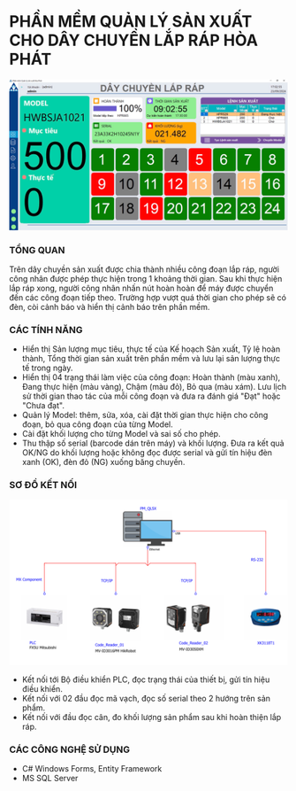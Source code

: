 # PHẦN MỀM QUẢN LÝ SẢN XUẤT CHO DÂY CHUYỀN LẮP RÁP HÒA PHÁT
![Hoa phat production management](/assets/dashboard.jpg)
### TỔNG QUAN
Trên dây chuyền sản xuất được chia thành nhiều công đoạn lắp ráp, người công nhân được phép thực hiện trong 1 khoảng thời gian. Sau khi thực hiện lắp ráp xong, người công nhân nhấn nút hoàn hoàn để máy được chuyển đến các công đoạn tiếp theo. Trường hợp vượt quá thời gian cho phép sẽ có đèn, còi cảnh báo và hiển thị cảnh báo trên phần mềm.
### CÁC TÍNH NĂNG
- Hiển thị Sản lượng mục tiêu, thực tế của Kế hoạch Sản xuất, Tỷ lệ hoàn thành, Tổng thời gian sản xuất trên phần mềm và lưu lại sản lượng thực tế trong ngày.
- Hiển thị 04 trạng thái làm việc của công đoạn: Hoàn thành (màu xanh), Đang thực hiện (màu vàng), Chậm (màu đỏ), Bỏ qua (màu xám). Lưu lịch sử thời gian thao tác của mỗi công đoạn và đưa ra đánh giá "Đạt" hoặc "Chưa đạt".
- Quản lý Model: thêm, sửa, xóa, cài đặt thời gian thực hiện cho công đoạn, bỏ qua công đoạn của từng Model.
- Cài đặt khối lượng cho từng Model và sai số cho phép.
- Thu thập số serial (barcode dán trên máy) và khối lượng. Đưa ra kết quả OK/NG do khối lượng hoặc không đọc được serial và gửi tín hiệu đèn xanh (OK), đèn đỏ (NG) xuống băng chuyền.

### SƠ ĐỒ KẾT NỐI
![Hoa phat production management](/assets/hoaphat_diagram.PNG)
- Kết nối tới Bộ điều khiển PLC, đọc trạng thái của thiết bị, gửi tín hiệu điều khiển.
- Kết nối với 02 đầu đọc mã vạch, đọc số serial theo 2 hướng trên sản phẩm.
- Kết nối với đầu đọc cân, đo khối lượng sản phẩm sau khi hoàn thiện lắp ráp.
### CÁC CÔNG NGHỆ SỬ DỤNG
- C# Windows Forms, Entity Framework
- MS SQL Server
